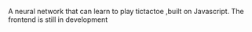 A neural network that can learn to play tictactoe ,built on Javascript.
The frontend is still in development
